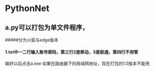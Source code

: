 # PythonNet
## a.py可以打包为单文件程序，
#####分为火狐与edge版本
#### 1.txt中一二行输入账号密码，第三行2是移动，3是联通，第四行不用管
输好以后点击a.exe
如果在路由器下的局域网地址，现在打包的1.0版本不能用

